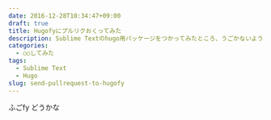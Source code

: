 ```yaml
---
date: 2016-12-28T10:34:47+09:00
draft: true
title: Hugofyにプルリクおくってみた
description: Sublime Textのhugo用パッケージをつかってみたところ、うごかないようだったのでプルリク送ってみた。
categories:
  - ○○してみた
tags:
  - Sublime Text
  - Hugo
slug: send-pullrequest-to-hugofy
---
```


ふごfy
どうかな
